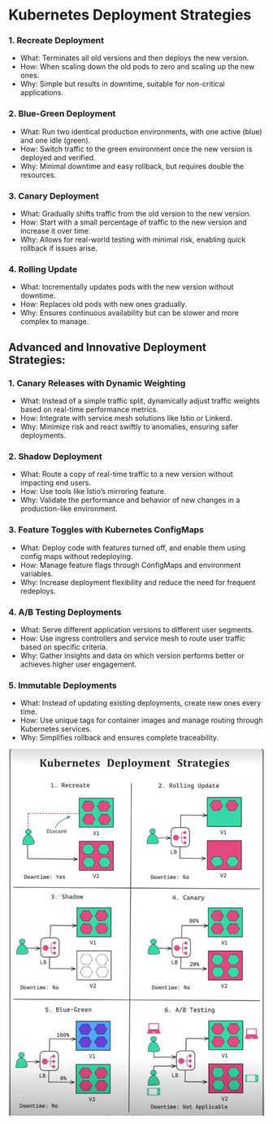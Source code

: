 # Kubernetes Deployment Strategies

### 1. Recreate Deployment
 - What: Terminates all old versions and then deploys the new version.
 - How: When scaling down the old pods to zero and scaling up the new ones.
 - Why: Simple but results in downtime, suitable for non-critical applications.

### 2. Blue-Green Deployment
 - What: Run two identical production environments, with one active (blue) and one idle (green).
 - How: Switch traffic to the green environment once the new version is deployed and verified.
 - Why: Minimal downtime and easy rollback, but requires double the resources.

### 3. Canary Deployment
 - What: Gradually shifts traffic from the old version to the new version.
 - How: Start with a small percentage of traffic to the new version and increase it over time.
 - Why: Allows for real-world testing with minimal risk, enabling quick rollback if issues arise.

### 4. Rolling Update
 - What: Incrementally updates pods with the new version without downtime.
 - How: Replaces old pods with new ones gradually.
 - Why: Ensures continuous availability but can be slower and more complex to manage.

## Advanced and Innovative Deployment Strategies:

### 1. Canary Releases with Dynamic Weighting
 - What: Instead of a simple traffic split, dynamically adjust traffic weights based on real-time performance metrics.
 - How: Integrate with service mesh solutions like Istio or Linkerd.
 - Why: Minimize risk and react swiftly to anomalies, ensuring safer deployments.

### 2. Shadow Deployment
 - What: Route a copy of real-time traffic to a new version without impacting end users.
 - How: Use tools like Istio’s mirroring feature.
 - Why: Validate the performance and behavior of new changes in a production-like environment.

### 3. Feature Toggles with Kubernetes ConfigMaps
 - What: Deploy code with features turned off, and enable them using config maps without redeploying.
 - How: Manage feature flags through ConfigMaps and environment variables.
 - Why: Increase deployment flexibility and reduce the need for frequent redeploys.

### 4. A/B Testing Deployments
 - What: Serve different application versions to different user segments.
 - How: Use ingress controllers and service mesh to route user traffic based on specific criteria.
 - Why: Gather insights and data on which version performs better or achieves higher user engagement.

### 5. Immutable Deployments
 - What: Instead of updating existing deployments, create new ones every time.
 - How: Use unique tags for container images and manage routing through Kubernetes services.
 - Why: Simplifies rollback and ensures complete traceability.

![Kubernetes Deployment Strategies](https://github.com/kishalayb18/DevOps/blob/kishalayb18-patch-1/Core%20Concepts/png/Kubernetes%20deployment%20Strategies.png)
